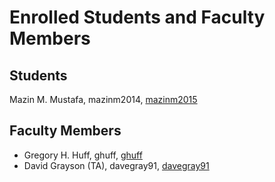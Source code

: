 Enrolled Students and Faculty Members
=====================================


Students
-----------------
Mazin M. Mustafa, mazinm2014, [mazinm2015](https://github.com/mazinm2015)

Faculty Members
---------------

* Gregory H. Huff, ghuff, [ghuff](https://github.com/ghuff)
* David Grayson (TA), davegray91, [davegray91](https://github.com/davegray91)


